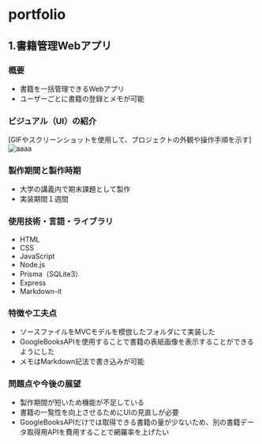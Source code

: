 # portfolio

## 1.書籍管理Webアプリ
### 概要
- 書籍を一括管理できるWebアプリ
- ユーザーごとに書籍の登録とメモが可能

### ビジュアル（UI）の紹介
[GIFやスクリーンショットを使用して、プロジェクトの外観や操作手順を示す]
![aaaa](./書籍管理Webアプリ.gif)

### 製作期間と製作時期
- 大学の講義内で期末課題として製作
- 実装期間１週間

### 使用技術・言語・ライブラリ
- HTML
- CSS
- JavaScript
- Node.js
- Prisma（SQLite3）
- Express
- Markdown-it

### 特徴や工夫点
- ソースファイルをMVCモデルを模倣したフォルダにて実装した
- GoogleBooksAPIを使用することで書籍の表紙画像を表示することができるようにした
- メモはMarkdown記法で書き込みが可能

### 問題点や今後の展望
- 製作期間が短いため機能が不足している
- 書籍の一覧性を向上させるためにUIの見直しが必要
- GoogleBooksAPIだけでは取得できる書籍の量が少ないため、別の書籍データ取得用APIを費用することで網羅率を上げたい
